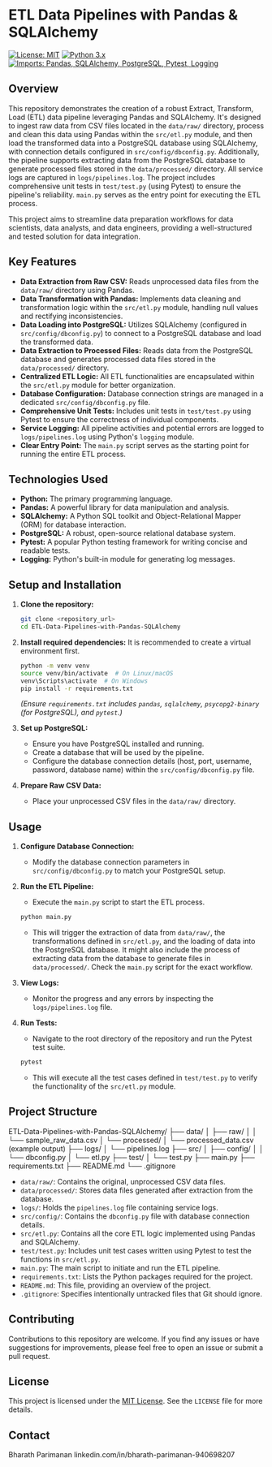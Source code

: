 # ETL Data Pipelines with Pandas & SQLAlchemy

[![License: MIT](https://img.shields.io/badge/License-MIT-yellow.svg)](https://opensource.org/licenses/MIT)
[![Python 3.x](https://img.shields.io/badge/python-3.x-blue.svg)](https://www.python.org/downloads/)
[![Imports: Pandas, SQLAlchemy, PostgreSQL, Pytest, Logging](https://img.shields.io/badge/imports-Pandas%20%7C%20SQLAlchemy%20%7C%20PostgreSQL%20%7C%20Pytest%20%7C%20Logging-brightgreen)](https://pypi.org/)

## Overview

This repository demonstrates the creation of a robust Extract, Transform, Load (ETL) data pipeline leveraging Pandas and SQLAlchemy. It's designed to ingest raw data from CSV files located in the `data/raw/` directory, process and clean this data using Pandas within the `src/etl.py` module, and then load the transformed data into a PostgreSQL database using SQLAlchemy, with connection details configured in `src/config/dbconfig.py`. Additionally, the pipeline supports extracting data from the PostgreSQL database to generate processed files stored in the `data/processed/` directory. All service logs are captured in `logs/pipelines.log`. The project includes comprehensive unit tests in `test/test.py` (using Pytest) to ensure the pipeline's reliability. `main.py` serves as the entry point for executing the ETL process.

This project aims to streamline data preparation workflows for data scientists, data analysts, and data engineers, providing a well-structured and tested solution for data integration.

## Key Features

* **Data Extraction from Raw CSV:** Reads unprocessed data files from the `data/raw/` directory using Pandas.
* **Data Transformation with Pandas:** Implements data cleaning and transformation logic within the `src/etl.py` module, handling null values and rectifying inconsistencies.
* **Data Loading into PostgreSQL:** Utilizes SQLAlchemy (configured in `src/config/dbconfig.py`) to connect to a PostgreSQL database and load the transformed data.
* **Data Extraction to Processed Files:** Reads data from the PostgreSQL database and generates processed data files stored in the `data/processed/` directory.
* **Centralized ETL Logic:** All ETL functionalities are encapsulated within the `src/etl.py` module for better organization.
* **Database Configuration:** Database connection strings are managed in a dedicated `src/config/dbconfig.py` file.
* **Comprehensive Unit Tests:** Includes unit tests in `test/test.py` using Pytest to ensure the correctness of individual components.
* **Service Logging:** All pipeline activities and potential errors are logged to `logs/pipelines.log` using Python's `logging` module.
* **Clear Entry Point:** The `main.py` script serves as the starting point for running the entire ETL process.

## Technologies Used

* **Python:** The primary programming language.
* **Pandas:** A powerful library for data manipulation and analysis.
* **SQLAlchemy:** A Python SQL toolkit and Object-Relational Mapper (ORM) for database interaction.
* **PostgreSQL:** A robust, open-source relational database system.
* **Pytest:** A popular Python testing framework for writing concise and readable tests.
* **Logging:** Python's built-in module for generating log messages.

## Setup and Installation

1.  **Clone the repository:**
    ```bash
    git clone <repository_url>
    cd ETL-Data-Pipelines-with-Pandas-SQLAlchemy
    ```

2.  **Install required dependencies:**
    It is recommended to create a virtual environment first.
    ```bash
    python -m venv venv
    source venv/bin/activate  # On Linux/macOS
    venv\Scripts\activate  # On Windows
    pip install -r requirements.txt
    ```
    *(Ensure `requirements.txt` includes `pandas`, `sqlalchemy`, `psycopg2-binary` (for PostgreSQL), and `pytest`.)*

3.  **Set up PostgreSQL:**
    * Ensure you have PostgreSQL installed and running.
    * Create a database that will be used by the pipeline.
    * Configure the database connection details (host, port, username, password, database name) within the `src/config/dbconfig.py` file.

4.  **Prepare Raw CSV Data:**
    * Place your unprocessed CSV files in the `data/raw/` directory.

## Usage

1.  **Configure Database Connection:**
    * Modify the database connection parameters in `src/config/dbconfig.py` to match your PostgreSQL setup.

2.  **Run the ETL Pipeline:**
    * Execute the `main.py` script to start the ETL process.
    ```bash
    python main.py
    ```
    * This will trigger the extraction of data from `data/raw/`, the transformations defined in `src/etl.py`, and the loading of data into the PostgreSQL database. It might also include the process of extracting data from the database to generate files in `data/processed/`. Check the `main.py` script for the exact workflow.

3.  **View Logs:**
    * Monitor the progress and any errors by inspecting the `logs/pipelines.log` file.

4.  **Run Tests:**
    * Navigate to the root directory of the repository and run the Pytest test suite.
    ```bash
    pytest
    ```
    * This will execute all the test cases defined in `test/test.py` to verify the functionality of the `src/etl.py` module.

## Project Structure

ETL-Data-Pipelines-with-Pandas-SQLAlchemy/
├── data/
│   ├── raw/
│   │   └── sample_raw_data.csv
│   └── processed/
│       └── processed_data.csv (example output)
├── logs/
│   └── pipelines.log
├── src/
│   ├── config/
│   │   └── dbconfig.py
│   └── etl.py
├── test/
│   └── test.py
├── main.py
├── requirements.txt
├── README.md
└── .gitignore

* `data/raw/`: Contains the original, unprocessed CSV data files.
* `data/processed/`: Stores data files generated after extraction from the database.
* `logs/`: Holds the `pipelines.log` file containing service logs.
* `src/config/`: Contains the `dbconfig.py` file with database connection details.
* `src/etl.py`: Contains all the core ETL logic implemented using Pandas and SQLAlchemy.
* `test/test.py`: Includes unit test cases written using Pytest to test the functions in `src/etl.py`.
* `main.py`: The main script to initiate and run the ETL pipeline.
* `requirements.txt`: Lists the Python packages required for the project.
* `README.md`: This file, providing an overview of the project.
* `.gitignore`: Specifies intentionally untracked files that Git should ignore.

## Contributing

Contributions to this repository are welcome. If you find any issues or have suggestions for improvements, please feel free to open an issue or submit a pull request.

## License

This project is licensed under the [MIT License](LICENSE). See the `LICENSE` file for more details.

## Contact
Bharath Parimanan
linkedin.com/in/bharath-parimanan-940698207
